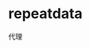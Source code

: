 <!--
 * @Descripttion: 
 * @version: 
 * @Author: mqq
 * @Date: 2022-10-01 17:10:07
 * @LastEditors: mqq
-->
# repeatdata

 代理